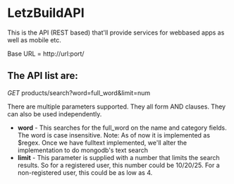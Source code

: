 LetzBuildAPI
============

This is the API (REST based) that'll provide services for webbased apps as well as mobile etc.

Base URL = http://url:port/

The API list are:
-----------------
*GET* products/search?word=full_word&limit=num

There are multiple parameters supported. They all form AND clauses. They can also be used independently.

 * **word** - This searches for the full_word on the name and category fields. The word is case insensitive. Note: As of now it is implemented as $regex. Once we have fulltext implemented, we'll alter the implementation to do mongodb's text search 
 * **limit** - This parameter is supplied with a number that limits the search results. So for a registered user, this number could be 10/20/25. For a non-registered user, this could be as low as 4. 



